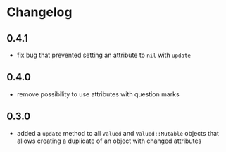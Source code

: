 # Changelog

## 0.4.1

- fix bug that prevented setting an attribute to `nil` with `update`

## 0.4.0

- remove possibility to use attributes with question marks

## 0.3.0

- added a `update` method to all `Valued` and `Valued::Mutable` objects that allows creating a duplicate of an object with changed attributes
